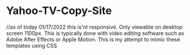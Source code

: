 # Yahoo-TV-Copy-Site
//as of today 01/17/2022 this is'nt responsive. Only viewable on desktop screen 1100px.
This is typically done with video editing software such as Adobe After Effects or Apple Motion.
This is my attempt to mimic these templates using CSS
